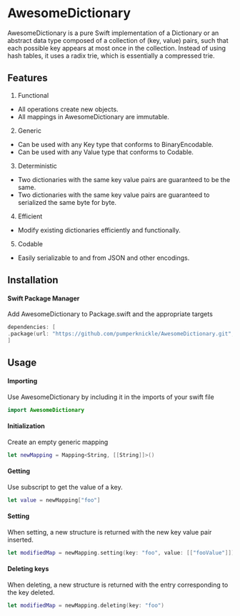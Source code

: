 # AwesomeDictionary

AwesomeDictionary is a pure Swift implementation of a Dictionary or an abstract data type composed of a collection of (key, value) pairs, such that each possible key appears at most once in the collection. Instead of using hash tables, it uses a radix trie, which is essentially a compressed trie.

## Features

1. Functional
- All operations create new objects.
- All mappings in AwesomeDictionary are immutable.
2. Generic
- Can be used with any Key type that conforms to BinaryEncodable.
- Can be used with any Value type that conforms to Codable.
3. Deterministic
- Two dictionaries with the same key value pairs are guaranteed to be the same.
- Two dictionaries with the same key value pairs are guaranteed to serialized the same byte for byte.
4. Efficient
- Modify existing dictionaries efficiently and functionally.
5. Codable
- Easily serializable to and from JSON and other encodings.
  
  
## Installation

#### Swift Package Manager

Add AwesomeDictionary to Package.swift and the appropriate targets

```swift
dependencies: [
.package(url: "https://github.com/pumperknickle/AwesomeDictionary.git", from: "1.0.0")
]
```

## Usage

#### Importing

Use AwesomeDictionary by including it in the imports of your swift file

```swift
import AwesomeDictionary
```

#### Initialization

Create an empty generic mapping

```swift
let newMapping = Mapping<String, [[String]]>()
```

#### Getting

Use subscript to get the value of a key.

```swift
let value = newMapping["foo"]
```

#### Setting

When setting, a new structure is returned with the new key value pair inserted.

```swift
let modifiedMap = newMapping.setting(key: "foo", value: [["fooValue"]])
```

#### Deleting keys

When deleting, a new structure is returned with the entry corresponding to the key deleted.

```swift
let modifiedMap = newMapping.deleting(key: "foo")
```
